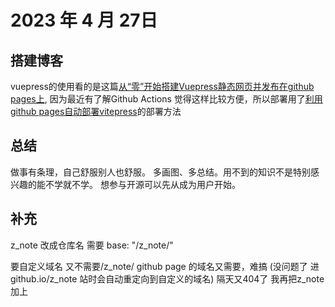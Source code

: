 # 2023 年 4 月 27日

## 搭建博客

vuepress的使用看的是这篇[从“零”开始搭建Vuepress静态网页并发布在github pages上](https://juejin.cn/post/7219229724958097464), 因为最近有了解Github Actions 觉得这样比较方便，所以部署用了[利用github pages自动部署vitepress](https://juejin.cn/post/7219229724958097464)的部署方法

## 总结

做事有条理，自己舒服别人也舒服。
多画图、多总结。用不到的知识不是特别感兴趣的能不学就不学。
想参与开源可以先从成为用户开始。

## 补充

z_note 改成仓库名
需要 base: "/z_note/" 

要自定义域名 又不需要/z_note/ github page 的域名又需要，难搞
(没问题了 进github.io/z_note 站时会自动重定向到自定义的域名)
隔天又404了 我再把z_note加上